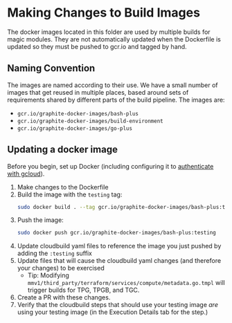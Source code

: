 # Making Changes to Build Images
The docker images located in this folder are used by multiple builds for magic modules. They are not automatically updated when the Dockerfile is updated so they must be pushed to gcr.io and tagged by hand.

## Naming Convention

The images are named according to their use. We have a small number of images that get reused in multiple places, based around sets of requirements shared by different parts of the build pipeline. The images are:

- `gcr.io/graphite-docker-images/bash-plus`
- `gcr.io/graphite-docker-images/build-environment`
- `gcr.io/graphite-docker-images/go-plus`

## Updating a docker image

Before you begin, set up Docker (including configuring it to [authenticate with gcloud](https://cloud.google.com/container-registry/docs/advanced-authentication#gcloud-helper)).

1. Make changes to the Dockerfile
2. Build the image with the `testing` tag:
   ```bash
   sudo docker build . --tag gcr.io/graphite-docker-images/bash-plus:testing
   ```
3. Push the image:
   ```bash
   sudo docker push gcr.io/graphite-docker-images/bash-plus:testing
   ```
4. Update cloudbuild yaml files to reference the image you just pushed by adding the `:testing` suffix
5. Update files that will cause the cloudbuild yaml changes (and therefore your changes) to be exercised
   - Tip: Modifying `mmv1/third_party/terraform/services/compute/metadata.go.tmpl` will trigger builds for TPG, TPGB, and TGC.
6. Create a PR with these changes.
7. Verify that the cloudbuild steps that should use your testing image _are_ using your testing image (in the Execution Details tab for the step.)
